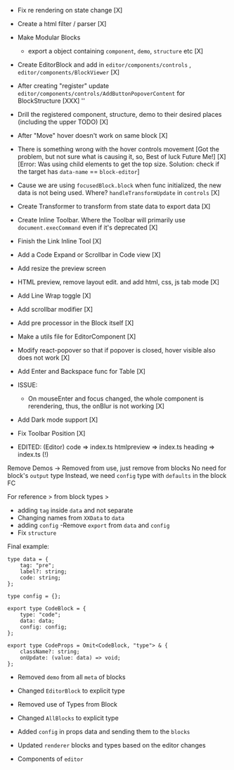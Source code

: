 -   Fix re rendering on state change [X]
-   Create a html filter / parser [X]
-   Make Modular Blocks

    -   export a object containing `component`, `demo`, `structure` etc [X]

-   Create EditorBlock and add in `editor/components/controls` , `editor/components/BlockViewer` [X]
-   After creating "register" update `editor/components/controls/AddButtonPopoverContent` for BlockStructure [XXX] ''
-   Drill the registered component, structure, demo to their desired places (including the upper TODO) [X]
-   After "Move" hover doesn't work on same block [X]
-   There is something wrong with the hover controls movement [Got the problem, but not sure what is causing it, so, Best of luck Future Me!] [X] [Error: Was using child elements to get the top size. Solution: check if the target has `data-name` == `block-editor`]
-   Cause we are using `focusedBlock.block` when func initialized, the new data is not being used. Where? `handleTransformUpdate` in `controls` [X]
-   Create Transformer to transform from state data to export data [X]
-   Create Inline Toolbar. Where the Toolbar will primarily use `document.execCommand` even if it's deprecated [X]

-   Finish the Link Inline Tool [X]

-   Add a Code Expand or Scrollbar in Code view [X]
-   Add resize the preview screen
-   HTML preview, remove layout edit. and add html, css, js tab mode [X]
-   Add Line Wrap toggle [X]
-   Add scrollbar modifier [X]
-   Add pre processor in the Block itself [X]
-   Make a utils file for EditorComponent [X]
-   Modify react-popover so that if popover is closed, hover visible also does not work [X]

-   Add Enter and Backspace func for Table [X]

-   ISSUE:

    -   On mouseEnter and focus changed, the whole component is rerendering, thus, the onBlur is not working [X]

-   Add Dark mode support [X]

-   Fix Toolbar Position [X]

-   EDITED: (Editor)
    code => index.ts
    htmlpreview => index.ts
    heading => index.ts (!)

Remove Demos -> Removed from use, just remove from blocks
No need for block's `output` type
Instead, we need `config` type with `defaults` in the block FC

For reference >
from block types >

-   adding `tag` inside `data` and not separate
-   Changing names from `XXData` to `data`
-   adding `config`
    -Remove `export` from `data` and `config`
-   Fix `structure`

Final example:

```
type data = {
    tag: "pre";
    label?: string;
    code: string;
};

type config = {};

export type CodeBlock = {
    type: "code";
    data: data;
    config: config;
};

export type CodeProps = Omit<CodeBlock, "type"> & {
    className?: string;
    onUpdate: (value: data) => void;
};

```

-   Removed `demo` from all `meta` of blocks
-   Changed `EditorBlock` to explicit type
-   Removed use of Types from Block
-   Changed `AllBlocks` to explicit type
-   Added `config` in props data and sending them to the `blocks`
-   Updated `renderer` blocks and types based on the editor changes

-   Components of `editor`
